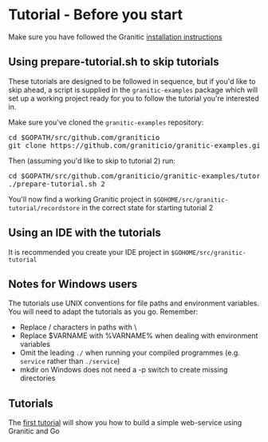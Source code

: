 # Tutorial - Before you start

Make sure you have followed the Granitic [installation instructions](https://github.com/graniticio/granitic/blob/master/doc/installation.md)

## Using prepare-tutorial.sh to skip tutorials 

These tutorials are designed to be followed in sequence, but if you'd like to skip ahead, a script is supplied in the <code>granitic-examples</code> package which will set up a working project ready for you to follow the tutorial you're interested in.

Make sure you've cloned the <code>granitic-examples</code> repository:

<pre>
cd $GOPATH/src/github.com/graniticio
git clone https://github.com/graniticio/granitic-examples.git
</pre>

Then (assuming you'd like to skip to tutorial 2) run:

<pre>
cd $GOPATH/src/github.com/graniticio/granitic-examples/tutorial
./prepare-tutorial.sh 2
</pre>

You'll now find a working Granitic project in <code>$GOHOME/src/granitic-tutorial/recordstore</code> in the correct state for starting tutorial 2

## Using an IDE with the tutorials

It is recommended you create your IDE project in <code>$GOHOME/src/granitic-tutorial</code>

## Notes for Windows users

The tutorials use UNIX conventions for file paths and environment variables. You will need to adapt the tutorials as you
go. Remember:

 * Replace / characters in paths with \
 * Replace $VARNAME with %VARNAME% when dealing with environment variables
 * Omit the leading <code>./</code> when running your compiled programmes (e.g. <code>service</code> rather than <code>./service</code>)
 * mkdir on Windows does not need a -p switch to create missing directories

## Tutorials

The [first tutorial](001-fundamentals.md) will show you how to build a simple web-service using Granitic and Go